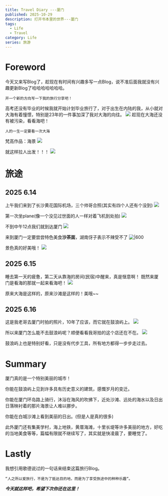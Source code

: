 ```yaml
---
title: Travel Diary ---厦门
published: 2025-10-29
description: 打开书本里的世界---厦门
tags:
  - Life
  - Travel
category: Life
series: 旅游
---
```

# Foreword
今天又来写Blog了，趁现在有时间有兴趣多写一点Blog，说不准后面我就没有兴趣更新Blog了哈哈哈哈哈哈哈。

`开一个新的方向写一下我的旅行分享吧！`

高考还没有毕业的时候我就开始计划毕业旅行了，对于出生在内陆的我，从小就对大海有着憧憬，特别是23年的一件事加深了我对大海的向往。
![](../attachment/Travel%20Diary.png)
趁现在大海还没有被污染，看看海吧！

`人的一生一定要看一次大海`

梵高作品：海景
![](../attachment/Travel%20Diary%20--厦门.png)

就这样拉人出发！！！
![](../attachment/14c5085ddb7b3bde1977480924728c18.jpg)

# 旅途
## 2025 6.14
上午我们来到了长沙黄花国际机场，三个帅哥合照(其实有四个人还有个没到)
![](../attachment/fea0e00b65e460db893f03e2d4579f8a.jpg)

第一次坐plane(像一个没见过世面的人一样对着飞机到处拍)
![](../attachment/f44dad1ee244a18192777197235908b2.jpg)

不到中午12点我们就到达厦门
![](../attachment/c4b7bf7e220af473e96b378df326ff6e.jpg)

来到厦门一定要尝尝特色美食**沙茶面**，湖南伢子表示不辣受不了
![|600](../attachment/4c5f3197979de6969966b419a0efee91.jpg)

景色真的好美哦！
![](../attachment/809cc5d746f4f4dc1d48bbb76bdd110c.jpg)

## 2025 6.15
睡去第一天的疲惫，第二天从靠海的房间(民宿)中醒来，真是惬意啊！
既然来厦门是看海的那就一起来看海吧！
![](../attachment/38adf352bbbc775a76d71b751ab116b8.jpg)

原来大海是这样的，原来沙滩是这样的！美哦~~

## 2025 6.16
这是我老哥去厦门时拍的照片，10年了应该，而它就在鼓浪屿上。
![](../attachment/6ef7e6ec1cbf93ba54c45c9e993be8ec.jpg)

所以来厦门怎么能不去鼓浪屿呢？顺便看看我哥拍的这个店还在不在。
![](../attachment/f2123e88d601b6457386b03e16999704.jpg)

鼓浪屿上也是特别好看，只是没有代步工具，所有地方都得一步步走过去。

# Summary
厦门真的是一个特别美丽的城市！

你能在鼓浪屿上见到许多具有历史意义的建筑，感慨岁月的变迁。

你能在厦门环岛路上骑行，沐浴在海风的吹拂下，近处沙滩、远处的海水以及日出日落映衬着的那片海景让人难以挪步。

你能在白城沙滩上看到美丽的日出。(但是人是真的很多)

此外厦门还有集美学村，海上地铁，黄厝海滩，十里长堤等许多美丽的地方，好吃的当地美食等等，篇幅有限就不继续写了，其实就是快凌晨了，要睡觉了。

# Lastly
我想引用歌德说过的一句话来结束这篇旅行Blog。

`“人之所以爱旅行，不是为了抵达目的地，而是为了享受旅途中的种种乐趣“。`

***今天就这样吧，希望下次你还在这里！***